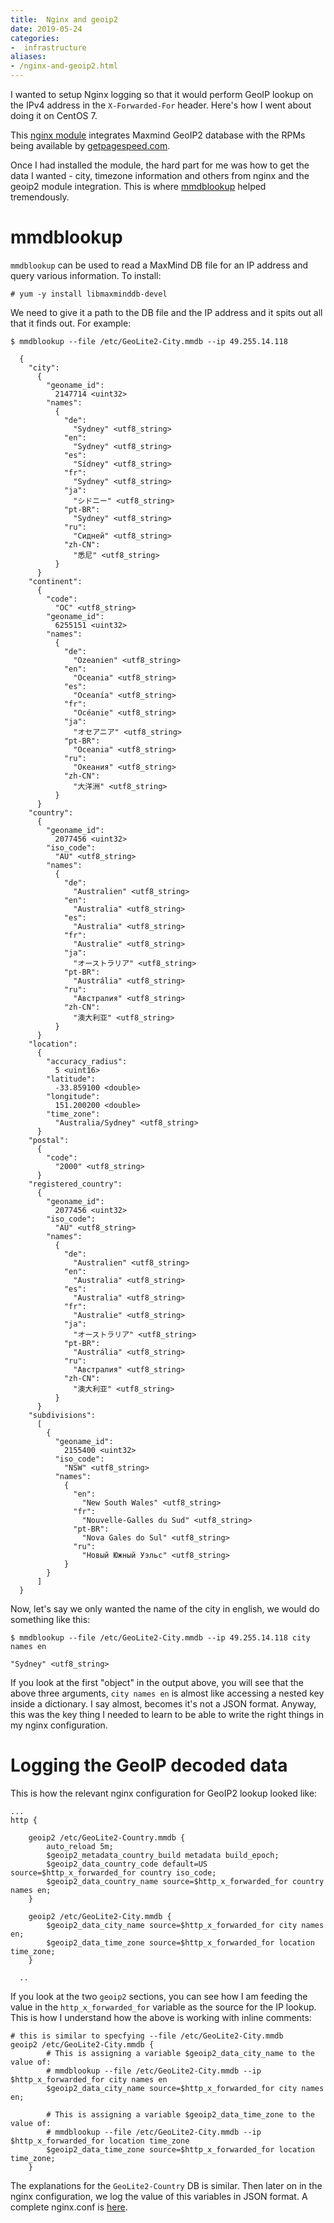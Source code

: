 ```yaml
---
title:  Nginx and geoip2
date: 2019-05-24
categories:
-  infrastructure
aliases:
- /nginx-and-geoip2.html
---
```


I wanted to setup Nginx logging so that it would perform GeoIP lookup on the IPv4 address in the `X-Forwarded-For` header.
Here's how I went about doing it on CentOS 7.

This [nginx module](https://github.com/leev/ngx_http_geoip2_module) integrates Maxmind GeoIP2 database with the RPMs
being available by [getpagespeed.com](https://www.getpagespeed.com/server-setup/nginx/upgrade-to-geoip2-with-nginx-on-cens-rhel-7).

Once I had installed the module, the hard part for me was how to get the data I wanted - city, timezone information and others
from nginx and the geoip2 module integration. This is where [mmdblookup](https://maxmind.github.io/libmaxminddb/mmdblookup.html)
helped tremendously.

# mmdblookup

`mmdblookup` can be used to read a MaxMind DB file for an IP address and query various information. To install:

```
# yum -y install libmaxminddb-devel
```

We need to give it a path to the DB file and the IP address and it spits out all that it finds out. For example:

```
$ mmdblookup --file /etc/GeoLite2-City.mmdb --ip 49.255.14.118 

  {
    "city": 
      {
        "geoname_id": 
          2147714 <uint32>
        "names": 
          {
            "de": 
              "Sydney" <utf8_string>
            "en": 
              "Sydney" <utf8_string>
            "es": 
              "Sídney" <utf8_string>
            "fr": 
              "Sydney" <utf8_string>
            "ja": 
              "シドニー" <utf8_string>
            "pt-BR": 
              "Sydney" <utf8_string>
            "ru": 
              "Сидней" <utf8_string>
            "zh-CN": 
              "悉尼" <utf8_string>
          }
      }
    "continent": 
      {
        "code": 
          "OC" <utf8_string>
        "geoname_id": 
          6255151 <uint32>
        "names": 
          {
            "de": 
              "Ozeanien" <utf8_string>
            "en": 
              "Oceania" <utf8_string>
            "es": 
              "Oceanía" <utf8_string>
            "fr": 
              "Océanie" <utf8_string>
            "ja": 
              "オセアニア" <utf8_string>
            "pt-BR": 
              "Oceania" <utf8_string>
            "ru": 
              "Океания" <utf8_string>
            "zh-CN": 
              "大洋洲" <utf8_string>
          }
      }
    "country": 
      {
        "geoname_id": 
          2077456 <uint32>
        "iso_code": 
          "AU" <utf8_string>
        "names": 
          {
            "de": 
              "Australien" <utf8_string>
            "en": 
              "Australia" <utf8_string>
            "es": 
              "Australia" <utf8_string>
            "fr": 
              "Australie" <utf8_string>
            "ja": 
              "オーストラリア" <utf8_string>
            "pt-BR": 
              "Austrália" <utf8_string>
            "ru": 
              "Австралия" <utf8_string>
            "zh-CN": 
              "澳大利亚" <utf8_string>
          }
      }
    "location": 
      {
        "accuracy_radius": 
          5 <uint16>
        "latitude": 
          -33.859100 <double>
        "longitude": 
          151.200200 <double>
        "time_zone": 
          "Australia/Sydney" <utf8_string>
      }
    "postal": 
      {
        "code": 
          "2000" <utf8_string>
      }
    "registered_country": 
      {
        "geoname_id": 
          2077456 <uint32>
        "iso_code": 
          "AU" <utf8_string>
        "names": 
          {
            "de": 
              "Australien" <utf8_string>
            "en": 
              "Australia" <utf8_string>
            "es": 
              "Australia" <utf8_string>
            "fr": 
              "Australie" <utf8_string>
            "ja": 
              "オーストラリア" <utf8_string>
            "pt-BR": 
              "Austrália" <utf8_string>
            "ru": 
              "Австралия" <utf8_string>
            "zh-CN": 
              "澳大利亚" <utf8_string>
          }
      }
    "subdivisions": 
      [
        {
          "geoname_id": 
            2155400 <uint32>
          "iso_code": 
            "NSW" <utf8_string>
          "names": 
            {
              "en": 
                "New South Wales" <utf8_string>
              "fr": 
                "Nouvelle-Galles du Sud" <utf8_string>
              "pt-BR": 
                "Nova Gales do Sul" <utf8_string>
              "ru": 
                "Новый Южный Уэльс" <utf8_string>
            }
        }
      ]
  }

```

Now, let's say we only wanted the name of the city in english, we would do something like this:

```
$ mmdblookup --file /etc/GeoLite2-City.mmdb --ip 49.255.14.118 city names en

"Sydney" <utf8_string>

```

If you look at the first "object" in the output above, you will see that the above three arguments, `city names en` is almost
like accessing a nested key inside a dictionary. I say almost, becomes it's not a JSON format. Anyway, this was the key thing
I needed to learn to be able to write the right things in my nginx configuration. 

# Logging the GeoIP decoded data

This is how the relevant nginx configuration for GeoIP2 lookup looked like:

```
...
http {

    geoip2 /etc/GeoLite2-Country.mmdb {
        auto_reload 5m;
        $geoip2_metadata_country_build metadata build_epoch;
        $geoip2_data_country_code default=US source=$http_x_forwarded_for country iso_code;
        $geoip2_data_country_name source=$http_x_forwarded_for country names en;
    }

    geoip2 /etc/GeoLite2-City.mmdb {
        $geoip2_data_city_name source=$http_x_forwarded_for city names en;
        $geoip2_data_time_zone source=$http_x_forwarded_for location time_zone;
    }

  ..
```
  
If you look at the two `geoip2` sections, you can see how I am feeding the value in the `http_x_forwarded_for` variable
as the source for the IP lookup. This is how I understand how the above is working with inline comments:

```
# this is similar to specfying --file /etc/GeoLite2-City.mmdb
geoip2 /etc/GeoLite2-City.mmdb {
        # This is assigning a variable $geoip2_data_city_name to the value of:
        # mmdblookup --file /etc/GeoLite2-City.mmdb --ip $http_x_forwarded_for city names en
        $geoip2_data_city_name source=$http_x_forwarded_for city names en;
        
        # This is assigning a variable $geoip2_data_time_zone to the value of:
        # mmdblookup --file /etc/GeoLite2-City.mmdb --ip $http_x_forwarded_for location time_zone
        $geoip2_data_time_zone source=$http_x_forwarded_for location time_zone;
    }
```

The explanations for the `GeoLite2-Country` DB is similar. Then later on in the nginx configuration, we log the 
value of this variables in JSON format. A complete nginx.conf is [here](https://gist.github.com/amitsaha/f43e9397e5f84903e5d1bffaf8b4b9d9).

